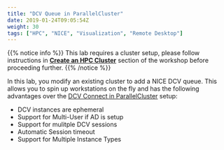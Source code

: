 ```yaml
---
title: "DCV Queue in ParallelCluster"
date: 2019-01-24T09:05:54Z
weight: 30
tags: ["HPC", "NICE", "Visualization", "Remote Desktop"]
---
```


{{% notice info %}}
This lab requires a cluster setup, please follow instructions in [**Create an HPC Cluster**](/03-hpc-aws-parallelcluster-workshop.html) section of the workshop before proceeding further.
{{% /notice %}}


In this lab, you modify an existing cluster to add a NICE DCV queue. This allows you to spin up workstations on the fly and has the following advantages over the [DCV Connect in ParallelCluster](/06-nice-dcv/pcluster.html) setup:

* DCV instances are ephemeral
* Support for Multi-User if AD is setup 
* Support for mulitple DCV sessions
* Automatic Session timeout
* Support for Multiple Instance Types